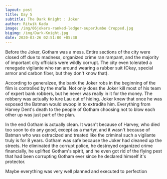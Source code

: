 ```yaml
---
layout: post
title: Day 5
subtitle: The Dark Knight : Joker
author: Ritwik Kadu
image: /img/06jokers-ranked-ledger-superJumbo Cropped.jpg
bigimg: /img/Dark-Knight.jpg
date: 2020-03-26 02:51:00 +05:30
---
```

Before the Joker, Gotham was a mess. Entire sections of the city were closed off due to madness, organized crime ran rampant, and the majority of important city officials were wildly corrupt. The city even tolerated a renegade vigilante who ran around wearing a rubber suit (Okay, special armor and carbon fiber, but they don't know that).

According to generalzee, the bank the Joker robs in the beginning of the film is controlled by the mafia. Not only does the Joker kill most of his team of expert bank robbers, but he never was really in it for the money. The robbery was actually to lure Lau out of hiding. Joker knew that once he was exposed the Batman would swoop in to extradite him. Everything from Harvey Dent's death to the people of Gotham choosing not to blow each other up was just part of the plan.

In the end Gotham is actually clean. It wasn't because of Harvey, who died too soon to do any good, except as a martyr, and it wasn't because of Batman who was ostracized and treated like the criminal such a vigilante truly is for 8 years. Gotham was safe because the Joker had cleaned up the streets. He eliminated the corrupt police, he destroyed organized crime financially, he uplifted Gotham's spirit, and he even got rid of the flying pest that had been corrupting Gotham ever since he declared himself it's protector.

Maybe everything was very well planned and executed to perfection 
